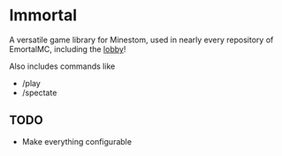 # Immortal

A versatile game library for Minestom, used in nearly every repository of EmortalMC, including the [lobby](https://github.com/EmortalMC/LobbyExtension/blob/main/src/main/kotlin/dev/emortal/lobby/games/LobbyGame.kt)!

Also includes commands like
- /play
- /spectate

## TODO
- Make everything configurable
